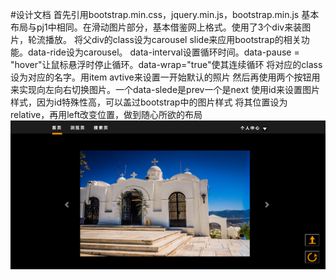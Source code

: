 #设计文档
首先引用bootstrap.min.css，jquery.min.js，bootstrap.min.js
基本布局与pj1中相同。在滑动图片部分，基本借鉴网上格式。使用了3个div来装图片，轮流播放。
将父div的class设为carousel slide来应用bootstrap的相关功能。data-ride设为carousel。
data-interval设置循环时间。data-pause = "hover"让鼠标悬浮时停止循环。data-wrap="true"使其连续循环
将对应的class设为对应的名字。用item avtive来设置一开始默认的照片
然后再使用两个按钮用来实现向左向右切换图片。一个data-slede是prev一个是next
使用id来设置图片样式，因为id特殊性高，可以盖过bootstrap中的图片样式
将其位置设为relative，再用left改变位置，做到随心所欲的布局
![](img/others/主页截图.png)